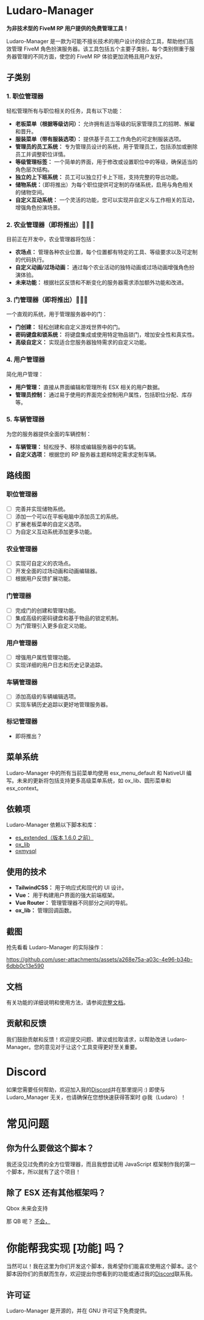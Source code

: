 
# Ludaro-Manager

**为非技术型的 FiveM RP 用户提供的免费管理工具！**

Ludaro-Manager 是一款为可能不擅长技术的用户设计的综合工具，帮助他们高效管理 FiveM 角色扮演服务器。该工具包括五个主要子类别，每个类别侧重于服务器管理的不同方面，使您的 FiveM RP 体验更加流畅且用户友好。

## 子类别

### 1. 职位管理器
轻松管理所有与职位相关的任务，具有以下功能：
- **老板菜单（根据等级访问）：** 允许拥有适当等级的玩家管理员工的招聘、解雇和晋升。
- **服装菜单（带有服装选项）：** 提供基于员工工作角色的可定制服装选项。
- **管理员的员工系统：** 专为管理员设计的系统，用于管理员工，包括添加或删除员工并调整职位详情。
- **等级管理标签：** 一个简单的界面，用于修改或设置职位中的等级，确保适当的角色层次结构。
- **独立的上下班系统：** 员工可以独立打卡上下班，支持完整的导出功能。
- **储物系统：**（即将推出）为每个职位提供可定制的存储系统，启用与角色相关的储物空间。
- **自定义互动系统：** 一个灵活的功能，您可以实现并自定义与工作相关的互动，增强角色扮演场景。

### 2. 农业管理器（即将推出）🚧👷‍♀️
目前正在开发中，农业管理器将包括：
- **农场点：** 管理各种农业位置，每个位置都有特定的工具、等级要求以及可定制的代码执行。
- **自定义动画/过场动画：** 通过每个农业活动的独特动画或过场动画增强角色扮演体验。
- **未来功能：** 根据社区反馈和不断变化的服务器需求添加额外功能和改进。

### 3. 门管理器（即将推出）🚧👷‍♀️
一个直观的系统，用于管理服务器中的门：
- **门创建：** 轻松创建和自定义游戏世界中的门。
- **密码键盘和锁系统：** 将键盘集成或使用特定物品锁门，增加安全性和真实性。
- **高级自定义：** 实现适合您服务器独特需求的自定义功能。

### 4. 用户管理器
简化用户管理：
- **用户管理：** 直接从界面编辑和管理所有 ESX 相关的用户数据。
- **管理员控制：** 通过易于使用的界面完全控制用户属性，包括职位分配、库存等。

### 5. 车辆管理器
为您的服务器提供全面的车辆控制：
- **车辆管理：** 轻松授予、移除或编辑服务器中的车辆。
- **自定义选项：** 根据您的 RP 服务器主题和特定需求定制车辆。

## 路线图

### 职位管理器
- [ ] 完善并实现储物系统。
- [ ] 添加一个可以在平板电脑中添加员工的系统。
- [ ] 扩展老板菜单的自定义选项。
- [ ] 为自定义互动系统添加更多功能。

### 农业管理器
- [ ] 实现可自定义的农场点。
- [ ] 开发全面的过场动画和动画编辑器。
- [ ] 根据用户反馈扩展功能。

### 门管理器
- [ ] 完成门的创建和管理功能。
- [ ] 集成高级的密码键盘和基于物品的锁定机制。
- [ ] 为门管理引入更多自定义功能。

### 用户管理器
- [ ] 增强用户属性管理功能。
- [ ] 实现详细的用户日志和历史记录追踪。

### 车辆管理器
- [ ] 添加高级的车辆编辑选项。
- [ ] 实现车辆历史追踪以更好地管理服务器。

### 标记管理器
- 即将推出？

## 菜单系统
Ludaro-Manager 中的所有当前菜单均使用 esx_menu_default 和 NativeUI 编写。未来的更新将包括支持更多高级菜单系统，如 ox_lib、圆形菜单和 esx_context。

## 依赖项

Ludaro-Manager 依赖以下脚本和库：
- [es_extended（版本 1.6.0 之前）](https://github.com/esx-framework/esx_core)
- [ox_lib](https://github.com/overextended/ox_lib)
- [oxmysql](https://github.com/overextended/oxmysql)

## 使用的技术

- **TailwindCSS：** 用于响应式和现代的 UI 设计。
- **Vue：** 用于构建用户界面的强大前端框架。
- **Vue Router：** 管理管理器不同部分之间的导航。
- **ox_lib：** 管理回调函数。

## 截图

抢先看看 Ludaro-Manager 的实际操作：


https://github.com/user-attachments/assets/a268e75a-a03c-4e96-b34b-6dbb0c13e590

## 文档

有关功能的详细说明和使用方法，请参阅[完整文档](https://github.com/Ludaro1024/ludaro_manager/wiki)。

## 贡献和反馈

我们鼓励贡献和反馈！欢迎提交问题、建议或拉取请求，以帮助改进 Ludaro-Manager。您的意见对于让这个工具变得更好至关重要。

# Discord 
如果您需要任何帮助，欢迎加入我的[Discord](https://discord.ludaro.de)并在那里提问 :) 即使与 Ludaro_Manager 无关，也请确保在您想快速获得答案时 @我（Ludaro）！

# 常见问题

## 你为什么要做这个脚本？
我还没见过免费的全方位管理器，而且我想尝试用 JavaScript 框架制作我的第一个脚本，所以就有了这个项目！

## 除了 ESX 还有其他框架吗？
Qbox 未来会支持

那 QB 呢？ [不会，](https://gist.github.com/mk3ext/82e03ab491ace82427d217785314474d#user-content-fn-10-2aa19ec9cc82ac1effbbf83015c5c71d)


# 你能帮我实现 [功能] 吗？
当然可以！我在这里为你们开发这个脚本，我希望你们能喜欢使用这个脚本。这个脚本因你们的贡献而生存，欢迎提出你想看到的功能或通过我的[Discord](https://discord.ludaro.de)联系我。

## 许可证

Ludaro-Manager 是开源的，并在 GNU 许可证下免费提供。
